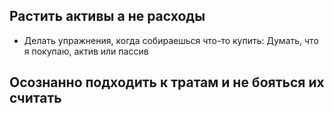 
## Растить активы а не расходы
- Делать упражнения, когда собираешься что-то купить: Думать, что я покупаю, актив или пассив 

## Осознанно подходить к тратам и не бояться их считать